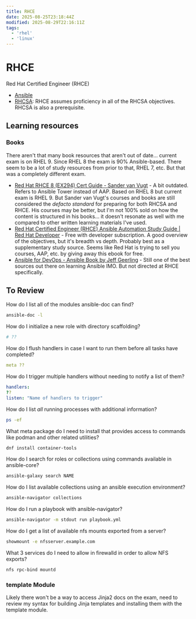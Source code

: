 ```yaml
---
title: RHCE
date: 2025-08-25T23:18:44Z
modified: 2025-08-29T22:16:11Z
tags:
  - 'rhel'
  - 'linux'
---
```


# RHCE

Red Hat Certified Engineer (RHCE)

* [Ansible](20220311200359-ansible.md)
* [RHCSA](20231109085400-rhcsa.md): RHCE assumes proficiency in all of the RHCSA objectives. RHCSA is also a prerequisite.

## Learning resources

### Books

There aren't that many book resources that aren't out of date... current exam is on RHEL 9. Since RHEL 8 the exam is 90% Ansible-based. There seem to be a lot of study resources from prior to that, RHEL 7, etc. But that was a completely different exam.

* [Red Hat RHCE 8 (EX294) Cert Guide - Sander van Vugt](https://www.sandervanvugt.com/red-hat-rhce-8-ex294-cert-guide/) - A bit outdated. Refers to Ansible Tower instead of AAP. Based on RHEL 8 but current exam is RHEL 9. But Sander van Vugt's courses and books are still considered the _defacto standard_ for preparing for both RHCSA and RHCE. His courses may be better, but I'm not 100% sold on how the content is structured in his books... it doesn't resonate as well with me compared to other written learning materials I've used.
* [Red Hat Certified Engineer (RHCE) Ansible Automation Study Guide \| Red Hat Developer](https://developers.redhat.com/e-books/ansible-study-guide) - Free with developer subscription. A good overview of the objectives, but it's breadth vs depth. Probably best as a supplementary study source. Seems like Red Hat is trying to sell you courses, AAP, etc. by giving away this ebook for free.
* [Ansible for DevOps - Ansible Book by Jeff Geerling](https://www.ansiblefordevops.com/) - Still one of the best sources out there on learning Ansible IMO. But not directed at RHCE specifically.

## To Review

How do I list all of the modules ansible-doc can find?

```bash
ansible-doc -l
```

How do I initialize a new role with directory scaffolding?

```bash
# ??
```

How do I flush handlers in case I want to run them before all tasks have completed?

```yaml
meta ??
```

How do I trigger multiple handlers without needing to notify a list of them?

```yaml
handlers:
??
listen: "Name of handlers to trigger"
```

How do I list _all_ running processes with additional information?

```bash
ps -ef
```

What meta package do I need to install that provides access to commands like podman and other related utilities?

```bash
dnf install container-tools
```

How do I search for roles or collections using commands available in ansible-core?

```bash
ansible-galaxy search NAME
```

How do I list available collections using an ansible execution environment?

```bash
ansible-navigator collections
```

How do I run a playbook with ansible-navigator?

```bash
ansible-navigator -m stdout run playbook.yml
```

How do I get a list of available nfs mounts exported from a server?

```bash
showmount -e nfsserver.example.com
```

What 3 services do I need to allow in firewalld in order to allow NFS exports?

```bash
nfs rpc-bind mountd
```

### template Module

Likely there won't be a way to access Jinja2 docs on the exam, need to review my syntax for building Jinja templates and installing them with the template module.
